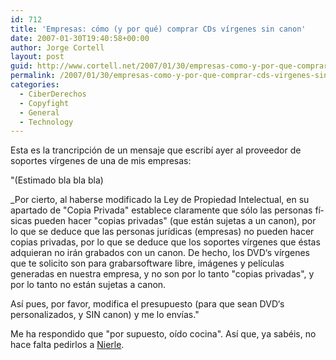 ```yaml
---
id: 712
title: 'Empresas: cómo (y por qué) comprar CDs ví­rgenes sin canon'
date: 2007-01-30T19:40:58+00:00
author: Jorge Cortell
layout: post
guid: http://www.cortell.net/2007/01/30/empresas-como-y-por-que-comprar-cds-virgenes-sin-canon/
permalink: /2007/01/30/empresas-como-y-por-que-comprar-cds-virgenes-sin-canon/
categories:
  - CiberDerechos
  - Copyfight
  - General
  - Technology
---
```

Esta es la trancripción de un mensaje que escribí­ ayer al proveedor de soportes ví­rgenes de una de mis empresas:

"(Estimado bla bla bla)

_Por cierto, al haberse modificado la Ley de Propiedad Intelectual, en su apartado de "Copia Privada" establece claramente que sólo las personas fí­sicas pueden hacer "copias privadas" (que están sujetas a un canon), por lo que se deduce que las personas jurí­dicas (empresas) no pueden hacer copias privadas, por lo que se deduce que los soportes ví­rgenes que éstas adquieran no irán grabados con un canon. De hecho, los DVD‘s ví­rgenes que te solicito son para grabarsoftware libre, imágenes y pelí­culas generadas en nuestra empresa, y no son por lo tanto "copias privadas", y por lo tanto no están sujetas a canon.</p> 

Así­ pues, por favor, modifica el presupuesto (para que sean DVD‘s personalizados, y SIN canon) y me lo enví­as</em>."

Me ha respondido que "por supuesto, oí­do cocina". Así­ que, ya sabéis, no hace falta pedirlos a <a target="_blank" title="Nierle" href="http://www.nierle.com/">Nierle</a>.